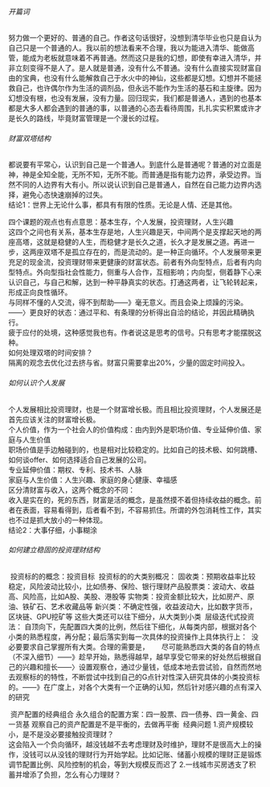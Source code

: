 ###### 开篇词

​		努力做一个更好的、普通的自己。作者这句话很好，没想到清华毕业也只是自认为自己只是一个普通的人。我以前的想法看来不合理，我以为能进入清华、能做高管，能成为老板就意味着不再普通。然而这只是我的幻想，即使有幸进入清华，并非立刻变得不是人了。是人就是普通，没有什么不普通。没有什么直接实现财富自由的宝典，也没有什么能解救自己于水火中的神仙，这些都是幻想。幻想并不能拯救自己，也许偶尔作为生活的调剂品，但永远不能作为生活的基石和主旋律。因为幻想没有根，也没有发展，没有力量。回归现实，我们都是普通人，遇到的也基本都是大多人都会遇到的普通的事，以普通的心态去看待周围，扎扎实实积累或许才是长久的路线，毕竟财富管理是一个漫长的过程。

###### 财富双塔结构

​		都说要有平常心，认识到自己是一个普通人。到底什么是普通呢？普通的对立面是神，神是全知全能，无所不知，无所不能。而普通是指有能力边界，承受边界。当然不同的人边界有大有小。所以说认识到自己是普通人，自然在自己能力边界内选择，避免心态快速崩掉的过失。</br>
​		结论1：世界上无论什么事，都具有有限的性质。无论是人情、还是其他。

​		四个课题的观点也有点意思：基本生存，个人发展，投资理财，人生兴趣</br>
​		这四个之间也有关系，基本生存是地，人生兴趣是天，中间两个是支撑起天地的两座高塔，这就是稳健的人生，而稳健才是长久之道，长久才是发展之道。再进一步，这两座双塔不是孤立存在的，而是流动的。是一种正向循环。个人发展带来更充足的现金流，投资理财带来更健康的财富状态。前者有外向型特点，后者有内向型特点。外向型指社会性能力，侧重与人合作，互相影响；内向型，侧着静下心来认识自己，与自己和解，达到一种平静真实的状态。打通这两者，让飞轮转起来，形成正向良性循环。</br>
​		与同样不懂的人交流，得不到帮助——》毫无意义。而且会染上烦躁的污染。——〉更良好的状态：通过平和、有条理的分析得出自洽的结论，并因此精确执行。</br>
​		疲于应付的处境，这种感觉我也有。作者说这是思考的信号。只有思考才能摆脱这种。</br>
​		如何处理双塔的时间安排？</br>
​				隔离的观念去优化过去挤与省。财富只需要拿出20%，少量的固定时间投入。</br>

###### 如何认识个人发展

​		个人发展相比投资理财，也是一个财富增长极。而且相比投资理财，个人发展还是首先应该关注的财富增长极。</br>
​		个人价值，作为一个社会人的价值构成：由内到外是职场价值、专业延伸价值、家庭与人生价值</br>
​				职场价值是手边触碰到的，也是相对比较稳定的。比如自己的技术极、如何跳槽、如何谈offer、如何选择适合自己发展的公司。</br>
​				专业延伸价值：期权、专利、技术书、人脉</br>
​				家庭与人生价值：人生兴趣、家庭的身心健康、幸福感</br>
​		区分清财富与收入，这两个概念的不同：</br>
​				收入是实在的，死的东西，财富是活的概念，是虽然摸不着但持续收益的概念。前者在表面，容易看得到，后者看不到，不容易抓住。所谓的外包消耗性工作，其实也不过是抓大放小的一种体现。</br>
​				结论2：大事仔细，小事糊涂</br>

###### 如何建立稳固的投资理财结构

​		投资标的的概念：投资目标
​		投资标的的大类别概况：
​				固收类：预期收益率比较稳定，风险波动比较小，比如债券、保险、银行理财产品
​				股票类：波动大、收益高、风险高，比如A股、美股、港股等
​				实物类：投资金额比较大，比如房产、原油、铁矿石、艺术收藏品等
​				新兴类：不确定性强，收益波动大，比如数字货币，区块链、GPU挖矿等
​		这些大类还可以往下细分，从大类到小类
​		层级迭代式投资法：
​				自顶向下，先配置四大类的比例，然后往下细化，从每类内部，根据对各个小类的熟悉程度，再分配；最后落实到每一次具体的投资操作上
​		具体执行上：
​		没必要要求自己掌握所有大类。合理的需要是，
​				&ensp;&ensp;&ensp;尽可能熟悉四大类的各自的特点（不深入细节）——》趁早开始，熟悉得越早，越早享受它带来的好处
​					  然后根据自己的兴趣和擅长——〉设置观察仓，通过少量钱，低成本地去尝试验，自然而然地去观察标的的特性，不断尝试中找到自己的G点
​					  针对性深入研究具体的小类投资标的。——》在广度上，对各个大类有一个正确的认知，然后针对感兴趣的点有深入的研究

​		资产配置的经典组合
​				永久组合的配置方案：四一股票、四一债券、四一黄金、四一货基
​				观察自己的资产配置是不是平衡的，去做再平衡
​		经典问题
​				1.资产规模较小，是不是没必要接触投资理财？	
​						这会陷入一个负向循环，越没钱越不去考虑理财及时维护，理财不是很高大上的操作，没钱可以从没钱的理财行为开始学起。比如记账、储蓄
​						小规模的理财正是锻炼调节配置比例、风险控制的机会，等到大规模反而迟了
​				2.一线城市买房透支了积蓄并增添了负担，怎么有心力理财？

​												
